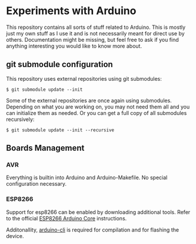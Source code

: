# Experiments with Arduino

This repository contains all sorts of stuff related to Arduino. This is mostly
just my own stuff as I use it and is not necessarily meant for direct use by
others. Documentation might be missing, but feel free to ask if you find
anything interesting you would like to know more about.

## git submodule configuration

This repository uses external repositories using git submodules:

    $ git submodule update --init

Some of the external repositories are once again using submodules. Depending on
what you are working on, you may not need them all and you can initialize them
as needed. Or you can get a full copy of all submodules recursively:

    $ git submodule update --init --recursive


## Boards Management

### AVR

Everything is builtin into Arduino and Arduino-Makefile. No special
configuration necessary.


### ESP8266

Support for esp8266 can be enabled by downloading additional tools. Refer to
the official [ESP8266 Arduino Core](https://arduino-esp8266.readthedocs.io/)
instructions.

Additonallity, [arduino-cli](https://github.com/arduino/arduino-cli) is
required for compilation and for flashing the device.
